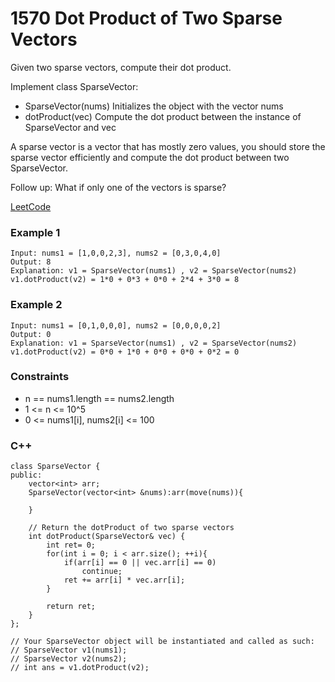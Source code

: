# 1570 Dot Product of Two Sparse Vectors

Given two sparse vectors, compute their dot product.

Implement class SparseVector:

* SparseVector(nums) Initializes the object with the vector nums
* dotProduct(vec) Compute the dot product between the instance of SparseVector and vec

A sparse vector is a vector that has mostly zero values, you should store the sparse vector efficiently and compute the dot product between two SparseVector.

Follow up: What if only one of the vectors is sparse?

[LeetCode](https://leetcode.cn/problems/dot-product-of-two-sparse-vectors/)

### Example 1

```
Input: nums1 = [1,0,0,2,3], nums2 = [0,3,0,4,0]
Output: 8
Explanation: v1 = SparseVector(nums1) , v2 = SparseVector(nums2)
v1.dotProduct(v2) = 1*0 + 0*3 + 0*0 + 2*4 + 3*0 = 8
```

### Example 2

```
Input: nums1 = [0,1,0,0,0], nums2 = [0,0,0,0,2]
Output: 0
Explanation: v1 = SparseVector(nums1) , v2 = SparseVector(nums2)
v1.dotProduct(v2) = 0*0 + 1*0 + 0*0 + 0*0 + 0*2 = 0
```

### Constraints

* n == nums1.length == nums2.length
* 1 <= n <= 10^5
* 0 <= nums1[i], nums2[i] <= 100

### C++ 

```
class SparseVector {
public:
    vector<int> arr;
    SparseVector(vector<int> &nums):arr(move(nums)){
       
    }
    
    // Return the dotProduct of two sparse vectors
    int dotProduct(SparseVector& vec) {
        int ret= 0;
        for(int i = 0; i < arr.size(); ++i){
            if(arr[i] == 0 || vec.arr[i] == 0)
                continue;
            ret += arr[i] * vec.arr[i];
        }
        
        return ret;
    }
};

// Your SparseVector object will be instantiated and called as such:
// SparseVector v1(nums1);
// SparseVector v2(nums2);
// int ans = v1.dotProduct(v2);
```